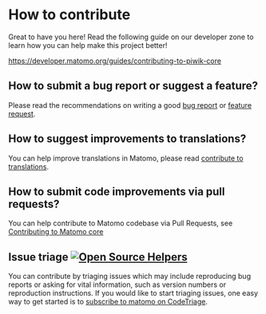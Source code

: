 # How to contribute

Great to have you here! Read the following guide on our developer zone to learn how you can help make this project better!

https://developer.matomo.org/guides/contributing-to-piwik-core

## How to submit a bug report or suggest a feature?
Please read the recommendations on writing a good [bug report](https://developer.matomo.org/guides/core-team-workflow#submitting-a-bug-report) or [feature request](https://developer.matomo.org/guides/core-team-workflow#submitting-a-feature-request).

## How to suggest improvements to translations?

You can help improve translations in Matomo, please read [contribute to translations](https://github.com/matomo-org/piwik/blob/master/lang/README.md).

## How to submit code improvements via pull requests?

You can help contribute to Matomo codebase via Pull Requests, see [Contributing to Matomo core](https://developer.matomo.org/guides/contributing-to-piwik-core)

## Issue triage [![Open Source Helpers](https://www.codetriage.com/matomo-org/matomo/badges/users.svg)](https://www.codetriage.com/matomo-org/matomo)

You can contribute by triaging issues which may include reproducing bug reports or asking for vital information, such as version numbers or reproduction instructions. If you would like to start triaging issues, one easy way to get started is to [subscribe to matomo on CodeTriage](https://www.codetriage.com/matomo-org/matomo).
